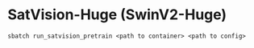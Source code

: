 # SatVision-Huge (SwinV2-Huge)

`sbatch run_satvision_pretrain <path to container> <path to config>`
